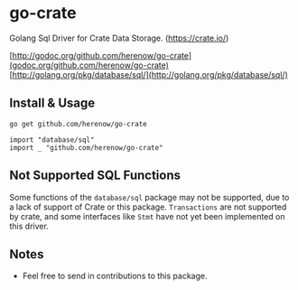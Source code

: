 go-crate
========

Golang Sql Driver for Crate Data Storage. (https://crate.io/)

[http://godoc.org/github.com/herenow/go-crate](godoc.org/github.com/herenow/go-crate)
[http://golang.org/pkg/database/sql/](http://golang.org/pkg/database/sql/)


Install & Usage
--------
```
go get github.com/herenow/go-crate
```

```golang
import "database/sql"
import _ "github.com/herenow/go-crate"
```


Not Supported SQL Functions
------

Some functions of the `database/sql` package may not be supported, due to a lack of support of Crate or this package.
`Transactions` are not supported by crate, and some interfaces like `Stmt` have not yet been implemented on this driver.


Notes
-----
* Feel free to send in contributions to this package.
